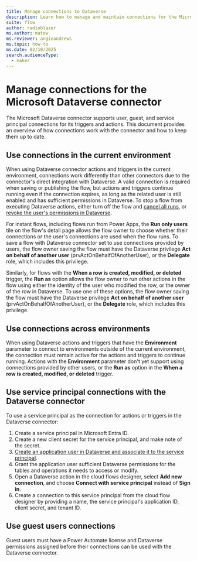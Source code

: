 ```yaml
---
title: Manage connections to Dataverse
description: Learn how to manage and maintain connections for the Microsoft Dataverse connector. 
suite: flow
author: radioblazer
ms.author: matow
ms.reviewer: angieandrews
ms.topic: how-to
ms.date: 02/10/2025
search.audienceType: 
  - maker
---
```


# Manage connections for the Microsoft Dataverse connector

The Microsoft Dataverse connector supports user, guest, and service principal connections for its triggers and actions. This document provides an overview of how connections work with the connector and how to keep them up to date.

## Use connections in the current environment

When using Dataverse connector actions and triggers in the current environment, connections work differently than other connectors due to the connector's direct integration with Dataverse. A valid connection is required when saving or publishing the flow, but actions and triggers continue running even if the connection expires, as long as the related user is still enabled and has sufficient permissions in Dataverse. To stop a flow from executing Dataverse actions, either turn off the flow and [cancel all runs](/power-automate/how-tos-bulk-resubmit), or [revoke the user's permissions in Dataverse](/power-platform/admin/database-security). 

For instant flows, including flows run from Power Apps, the **Run only users** tile on the flow's detail page allows the flow owner to choose whether their connections or the user's connections are used when the flow runs. To save a flow with Dataverse connector set to use connections provided by users, the flow owner saving the flow must have the Dataverse privilege **Act on behalf of another user** (prvActOnBehalfOfAnotherUser), or the **Delegate** role, which includes this privilege.

Similarly, for flows with the **When a row is created, modified, or deleted** trigger, the **Run as** option allows the flow owner to run other actions in the flow using either the identity of the user who modified the row, or the owner of the row in Dataverse. To use one of these options, the flow owner saving the flow must have the Dataverse privilege **Act on behalf of another user** (prvActOnBehalfOfAnotherUser), or the **Delegate** role, which includes this privilege.

## Use connections across environments

When using Dataverse actions and triggers that have the **Environment** parameter to connect to environments outside of the current environment, the connection must remain active for the actions and triggers to continue running. Actions with the **Environment** parameter don't yet support using connections provided by other users, or the **Run as** option in the **When a row is created, modified, or deleted** trigger.

## Use service principal connections with the Dataverse connector

To use a service principal as the connection for actions or triggers in the Dataverse connector:

1. Create a service principal in Microsoft Entra ID.
1. Create a new client secret for the service principal, and make note of the secret.
1. [Create an application user in Dataverse and associate it to the service principal](/power-automate/service-principal-support#prerequisites). 
1. Grant the application user sufficient Dataverse permissions for the tables and operations it needs to access or modify.
1. Open a Dataverse action in the cloud flows designer, select **Add new connection**, and choose **Connect with service principal** instead of **Sign in**. 
1. Create a connection to this service principal from the cloud flow designer by providing a name, the service principal's application ID, client secret, and tenant ID.

<!-- Add screenshots-->

## Use guest users connections

Guest users must have a Power Automate license and Dataverse permissions assigned before their connections can be used with the Dataverse connector.
